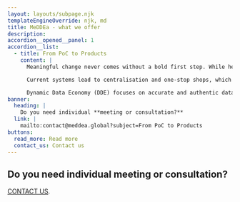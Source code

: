 ```yaml
---
layout: layouts/subpage.njk
templateEngineOverride: njk, md
title: MeDDEa - what we offer
description:
accordion__opened__panel: 1
accordion__list:
  - title: From PoC to Products
    content: |
      Meaningful change never comes without a bold first step. While healthcare organisations and startups alike should be open to innovation, identifying and planning for potential issues upfront goes a long way toward preventing excessive expenditure and unnecessary risk to patients' lives. Although an unsuccessful pilot is nobody's first choice, it gives organisations a chance to address their shortcomings and improve their next attempt. Innovation is inherently risky, so why introduce additional risk by changing your process every time you try to innovate?

      Current systems lead to centralisation and one-stop shops, which is unnatural and unrealistic in terms of human interactions in the physical space. We need new approaches to overcome these challenges at the infrastructure level to keep a fair, competitive market for big and small entrepreneurs and to ensure safe and privacy-preserved methods for customers operating in the digital space.

      Dynamic Data Economy (DDE) focuses on accurate and authentic data flows, which address all the above problems, keeping patients and healthcare professionals at the centre of all digital interactions. There is no pilot too ambitious or disruptive to current business models that MeDDEa will shy away from.
banner:
  heading: |
    Do you need individual **meeting or consultation?**
  link: |
    mailto:contact@meddea.global?subject=From PoC to Products
buttons:
  read_more: Read more
  contact_us: Contact us
---
```


## Do you need individual **meeting or consultation?**

[CONTACT US](#).
